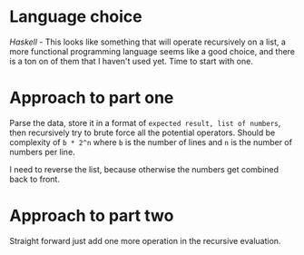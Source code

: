 # Language choice

*Haskell* - This looks like something that will operate recursively on a list, a more functional programming language seems like a good choice, and there is a ton on of them that I haven't used yet. Time to start with one.

# Approach to part one

Parse the data, store it in a format of `expected result, list of numbers`, then recursively try to brute force all the potential operators. Should be complexity of `b * 2^n` where `b` is the number of lines and `n` is the number of numbers per line.

I need to reverse the list, because otherwise the numbers get combined back to front.

# Approach to part two

Straight forward just add one more operation in the recursive evaluation.